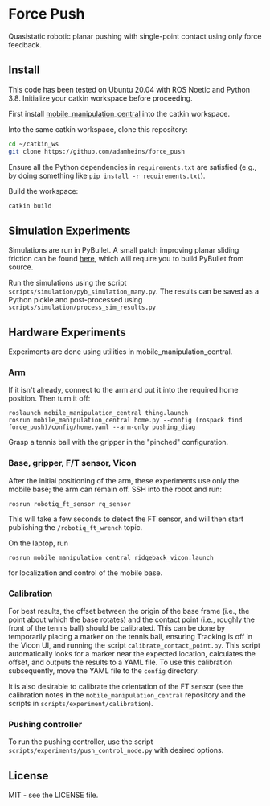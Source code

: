 # Force Push

Quasistatic robotic planar pushing with single-point contact using only force
feedback. 

## Install

This code has been tested on Ubuntu 20.04 with ROS Noetic and Python 3.8.
Initialize your catkin workspace before proceeding.

First install
[mobile_manipulation_central](https://github.com/utiasDSL/mobile_manipulation_central)
into the catkin workspace.

Into the same catkin workspace, clone this repository:
```bash
cd ~/catkin_ws
git clone https://github.com/adamheins/force_push
```

Ensure all the Python dependencies in `requirements.txt` are satisfied (e.g.,
by doing something like `pip install -r requirements.txt`).

Build the workspace:
```bash
catkin build
```

## Simulation Experiments

Simulations are run in PyBullet. A small patch improving planar sliding
friction can be found
[here](https://github.com/bulletphysics/bullet3/pull/4539), which will require
you to build PyBullet from source.

Run the simulations using the script
`scripts/simulation/pyb_simulation_many.py`. The results can be saved as a
Python pickle and post-processed using `scripts/simulation/process_sim_results.py`

## Hardware Experiments

Experiments are done using utilities in mobile_manipulation_central.

### Arm

If it isn't already, connect to the arm and put it into the required home
position. Then turn it off:
```
roslaunch mobile_manipulation_central thing.launch
rosrun mobile_manipulation_central home.py --config (rospack find force_push)/config/home.yaml --arm-only pushing_diag
```
Grasp a tennis ball with the gripper in the "pinched" configuration.

### Base, gripper, F/T sensor, Vicon

After the initial positioning of the arm, these experiments use only the mobile
base; the arm can remain off. SSH into the robot and run:
```
rosrun robotiq_ft_sensor rq_sensor
```
This will take a few seconds to detect the FT sensor, and will then start
publishing the `/robotiq_ft_wrench` topic.

On the laptop, run
```
rosrun mobile_manipulation_central ridgeback_vicon.launch
```
for localization and control of the mobile base.

### Calibration

For best results, the offset between the origin of the base frame (i.e., the
point about which the base rotates) and the contact point (i.e., roughly the
front of the tennis ball) should be calibrated. This can be done by temporarily
placing a marker on the tennis ball, ensuring Tracking is off in the Vicon UI,
and running the script `calibrate_contact_point.py`. This script automatically
looks for a marker near the expected location, calculates the offset, and
outputs the results to a YAML file. To use this calibration subsequently, move
the YAML file to the `config` directory.

It is also desirable to calibrate the orientation of the FT sensor (see the
calibration notes in the `mobile_manipulation_central` repository and the
scripts in `scripts/experiment/calibration`).

### Pushing controller

To run the pushing controller, use the script
`scripts/experiments/push_control_node.py` with desired options.

## License

MIT - see the LICENSE file.
